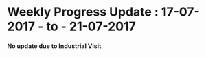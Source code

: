 # Weekly Progress Update :  17-07-2017  - to - 21-07-2017



#### No update due to Industrial Visit


